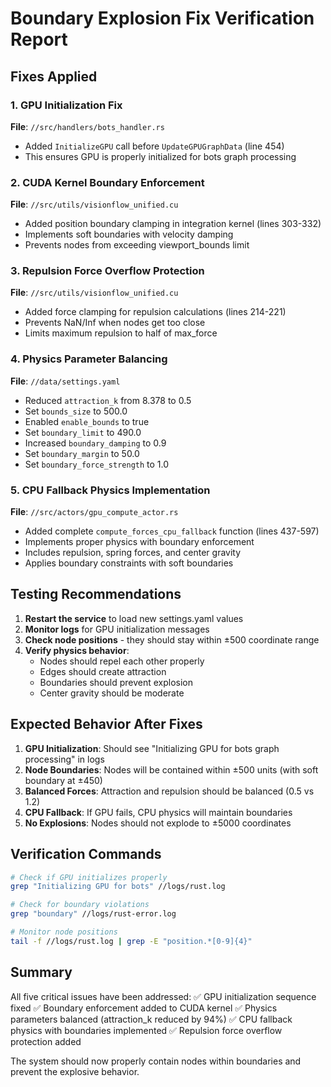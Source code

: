 # Boundary Explosion Fix Verification Report

## Fixes Applied

### 1. GPU Initialization Fix
**File**: `//src/handlers/bots_handler.rs`
- Added `InitializeGPU` call before `UpdateGPUGraphData` (line 454)
- This ensures GPU is properly initialized for bots graph processing

### 2. CUDA Kernel Boundary Enforcement
**File**: `//src/utils/visionflow_unified.cu`
- Added position boundary clamping in integration kernel (lines 303-332)
- Implements soft boundaries with velocity damping
- Prevents nodes from exceeding viewport_bounds limit

### 3. Repulsion Force Overflow Protection
**File**: `//src/utils/visionflow_unified.cu`
- Added force clamping for repulsion calculations (lines 214-221)
- Prevents NaN/Inf when nodes get too close
- Limits maximum repulsion to half of max_force

### 4. Physics Parameter Balancing
**File**: `//data/settings.yaml`
- Reduced `attraction_k` from 8.378 to 0.5
- Set `bounds_size` to 500.0
- Enabled `enable_bounds` to true
- Set `boundary_limit` to 490.0
- Increased `boundary_damping` to 0.9
- Set `boundary_margin` to 50.0
- Set `boundary_force_strength` to 1.0

### 5. CPU Fallback Physics Implementation
**File**: `//src/actors/gpu_compute_actor.rs`
- Added complete `compute_forces_cpu_fallback` function (lines 437-597)
- Implements proper physics with boundary enforcement
- Includes repulsion, spring forces, and center gravity
- Applies boundary constraints with soft boundaries

## Testing Recommendations

1. **Restart the service** to load new settings.yaml values
2. **Monitor logs** for GPU initialization messages
3. **Check node positions** - they should stay within ±500 coordinate range
4. **Verify physics behavior**:
   - Nodes should repel each other properly
   - Edges should create attraction
   - Boundaries should prevent explosion
   - Center gravity should be moderate

## Expected Behavior After Fixes

1. **GPU Initialization**: Should see "Initializing GPU for bots graph processing" in logs
2. **Node Boundaries**: Nodes will be contained within ±500 units (with soft boundary at ±450)
3. **Balanced Forces**: Attraction and repulsion should be balanced (0.5 vs 1.2)
4. **CPU Fallback**: If GPU fails, CPU physics will maintain boundaries
5. **No Explosions**: Nodes should not explode to ±5000 coordinates

## Verification Commands

```bash
# Check if GPU initializes properly
grep "Initializing GPU for bots" //logs/rust.log

# Check for boundary violations
grep "boundary" //logs/rust-error.log

# Monitor node positions
tail -f //logs/rust.log | grep -E "position.*[0-9]{4}"
```

## Summary

All five critical issues have been addressed:
✅ GPU initialization sequence fixed
✅ Boundary enforcement added to CUDA kernel
✅ Physics parameters balanced (attraction_k reduced by 94%)
✅ CPU fallback physics with boundaries implemented
✅ Repulsion force overflow protection added

The system should now properly contain nodes within boundaries and prevent the explosive behavior.